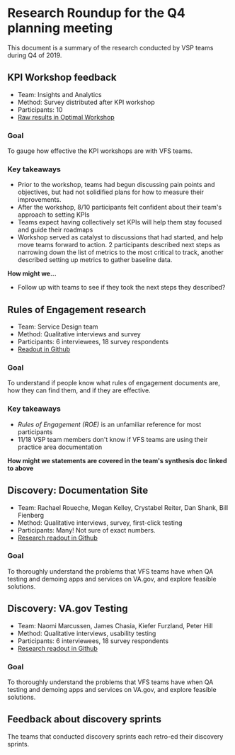 # Research Roundup for the Q4 planning meeting

This document is a summary of the research conducted by VSP teams during Q4 of 2019.

## KPI Workshop feedback

- Team: Insights and Analytics
- Method: Survey distributed after KPI workshop
- Participants: 10
- [Raw results in Optimal Workshop](https://www.optimalworkshop.com/a/adhoc/questions/results/da4b4585-cc2c-4385-85e2-c7d20e002179#/t/overview)

### Goal
To gauge how effective the KPI workshops are with VFS teams.

### Key takeaways
- Prior to the workshop, teams had begun discussing pain points and objectives, but had not solidified plans for how to measure their improvements.
- After the workshop, 8/10 participants felt confident about their team's approach to setting KPIs
- Teams expect having collectively set KPIs will help them stay focused and guide their roadmaps
- Workshop served as catalyst to discussions that had started, and help move teams forward to action. 2 participants described next steps as narrowing down the list of metrics to the most critical to track, another described setting up metrics to gather baseline data.

**How might we...**
- Follow up with teams to see if they took the next steps they described?

## Rules of Engagement research

- Team: Service Design team
- Method: Qualitative interviews and survey
- Participants: 6 interviewees, 18 survey respondents
- [Readout in Github](https://github.com/department-of-veterans-affairs/va.gov-team/blob/master/products/platform/product-discovery/roe-documentation/roe-research-presentation.pdf)

### Goal
To understand if people know what rules of engagement documents are, how they can find them, and if they are effective.

### Key takeaways
- *Rules of Engagement (ROE)* is an unfamiliar reference for most participants
- 11/18 VSP team members don't know if VFS teams are using their practice area documentation

**How might we statements are covered in the team's synthesis doc linked to above**

## Discovery: Documentation Site

- Team: Rachael Roueche, Megan Kelley, Crystabel Reiter, Dan Shank, Bill Fienberg
- Method: Qualitative interviews, survey, first-click testing
- Participants: Many! Not sure of exact numbers.
- [Research readout in Github](https://github.com/department-of-veterans-affairs/va.gov-team/blob/master/products/platform/product-discovery/testing-discovery-readout-v2.pdf)

### Goal

To thoroughly understand the problems that VFS teams have when QA testing and demoing apps and services on VA.gov, and explore feasible solutions.

## Discovery: VA.gov Testing

- Team: Naomi Marcussen, James Chasia, Kiefer Furzland, Peter Hill
- Method: Qualitative interviews, usability testing
- Participants: 6 interviewees, 18 survey respondents
- [Research readout in Github](https://github.com/department-of-veterans-affairs/va.gov-team/blob/master/products/platform/product-discovery/testing-discovery-readout-v2.pdf)

### Goal

To thoroughly understand the problems that VFS teams have when QA testing and demoing apps and services on VA.gov, and explore feasible solutions.

## Feedback about discovery sprints

The teams that conducted discovery sprints each retro-ed their discovery sprints. 
